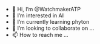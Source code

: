 - 👋 Hi, I’m @WatchmakerATP
- 👀 I’m interested in AI
- 🌱 I’m currently learning phyton
- 💞️ I’m looking to collaborate on ...
- 📫 How to reach me ...

<!---
WatchmakerATP/WatchmakerATP is a ✨ special ✨ repository because its `README.md` (this file) appears on your GitHub profile.
You can click the Preview link to take a look at your changes.
--->
